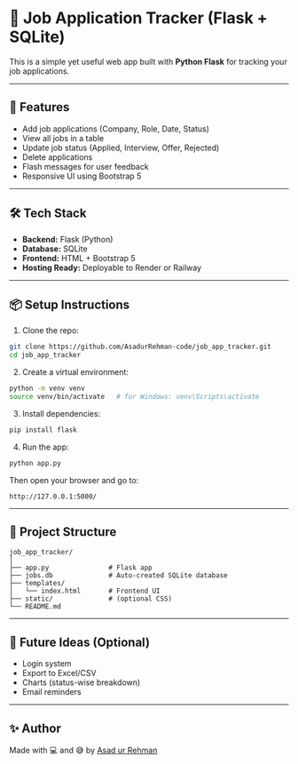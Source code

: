 # 📝 Job Application Tracker (Flask + SQLite)

This is a simple yet useful web app built with **Python Flask** for tracking your job applications.

---

## 🚀 Features

- Add job applications (Company, Role, Date, Status)
- View all jobs in a table
- Update job status (Applied, Interview, Offer, Rejected)
- Delete applications
- Flash messages for user feedback
- Responsive UI using Bootstrap 5

---

## 🛠 Tech Stack

- **Backend:** Flask (Python)
- **Database:** SQLite
- **Frontend:** HTML + Bootstrap 5
- **Hosting Ready:** Deployable to Render or Railway

---

## 📦 Setup Instructions

1. Clone the repo:

```bash
git clone https://github.com/AsadurRehman-code/job_app_tracker.git
cd job_app_tracker
```

2. Create a virtual environment:

```bash
python -m venv venv
source venv/bin/activate   # for Windows: venv\Scripts\activate
```

3. Install dependencies:

```bash
pip install flask
```

4. Run the app:

```bash
python app.py
```

Then open your browser and go to:
```
http://127.0.0.1:5000/
```

---

## 📂 Project Structure

```
job_app_tracker/
│
├── app.py               # Flask app
├── jobs.db              # Auto-created SQLite database
├── templates/
│   └── index.html       # Frontend UI
├── static/              # (optional CSS)
└── README.md
```

---

## 🧠 Future Ideas (Optional)

- Login system
- Export to Excel/CSV
- Charts (status-wise breakdown)
- Email reminders

---

## ✨ Author

Made with 💻 and 😅 by [Asad ur Rehman](https://github.com/AsadurRehman-code)
